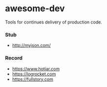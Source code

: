 # awesome-dev
Tools for continues delivery of production code.


### Stub
 - http://myjson.com/


### Record
 - https://www.hotjar.com
 - https://logrocket.com
 - https://fullstory.com
